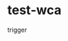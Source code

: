 # test-wca
trigger
<!-- #     before_html = """<div id="video-container">
#     <video src="oceans.mp4" controls>
#     </video>
#     </div>
#     <script>
#     """

#     after_html = """<div id="video-container">
#     <video src="oceans.mp4" controls>
#     </video>
#     <div id="progress-bar"></div>
#     </div>
#     <script>
#     """

#     response = check_code_changes(before_html, after_html)
#     response_dict = json.loads(response.text)
#     print(response_dict["choices"][0]['message']['content']) -->